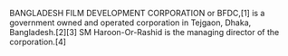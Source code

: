 BANGLADESH FILM DEVELOPMENT CORPORATION or BFDC,[1] is a government owned and operated corporation in Tejgaon, Dhaka, Bangladesh.[2][3] SM Haroon-Or-Rashid is the managing director of the corporation.[4]
